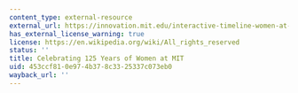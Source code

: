 ```yaml
---
content_type: external-resource
external_url: https://innovation.mit.edu/interactive-timeline-women-at-mit/
has_external_license_warning: true
license: https://en.wikipedia.org/wiki/All_rights_reserved
status: ''
title: Celebrating 125 Years of Women at MIT
uid: 453ccf81-0e97-4b37-8c33-25337c073eb0
wayback_url: ''
---
```

